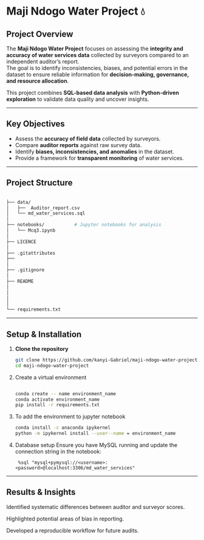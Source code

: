 # Maji Ndogo Water Project 💧

##  Project Overview
The **Maji Ndogo Water Project** focuses on assessing the **integrity and accuracy of water services data** collected by surveyors compared to an independent auditor’s report.  
The goal is to identify inconsistencies, biases, and potential errors in the dataset to ensure reliable information for **decision-making, governance, and resource allocation**.

This project combines **SQL-based data analysis** with **Python-driven exploration** to validate data quality and uncover insights.

---

##  Key Objectives
- Assess the **accuracy of field data** collected by surveyors.  
- Compare **auditor reports** against raw survey data.  
- Identify **biases, inconsistencies, and anomalies** in the dataset.  
- Provide a framework for **transparent monitoring** of water services.  

---


##  Project Structure
``` bash

├── data/               
│   ├──  Auditor_report.csv
│   └── md_water_services.sql
│
├── notebooks/           # Jupyter notebooks for analysis
│   └── Mcq3.ipynb
│
├── LICENCE               
│
├── .gitattributes
├──              
│
├── .gitignore
│
├── README              
│   
│  
│   
│
└── requirements.txt
```
--- 

##  Setup & Installation

1. **Clone the repository**
   ```bash
   git clone https://github.com/kanyi-Gabriel/maji-ndogo-water-project.git
   cd maji-ndogo-water-project
   
2. Create a virtual environment
    ```bash

   conda create -- name environment_name
   conda activate environment_name
   pip install -r requirements.txt
    
3. To add the environment to jupyter notebook
    ```bash
    conda install -c anaconda ipykernel
    python -m ipykernel install --user--name = environment_name

4. Database setup
Ensure you have MySQL running and update the connection string in the notebook:

        %sql "mysql+pymysql://<username>:<password>@localhost:3306/md_water_services"

---

## Results & Insights

Identified systematic differences between auditor and surveyor scores.

Highlighted potential areas of bias in reporting.

Developed a reproducible workflow for future audits.







